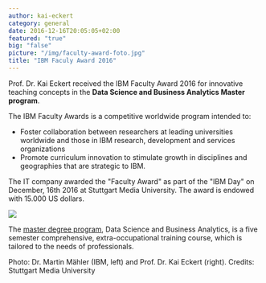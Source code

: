 ```yaml
---
author: kai-eckert
category: general
date: 2016-12-16T20:05:05+02:00
featured: "true"
big: "false"
picture: "/img/faculty-award-foto.jpg"
title: "IBM Faculy Award 2016"
---
```

Prof. Dr. Kai Eckert received the IBM Faculty Award 2016 for innovative teaching concepts in the **Data Science and Business Analytics Master program**.
<!--more-->

The IBM Faculty Awards is a competitive worldwide program intended to:

- Foster collaboration between researchers at leading universities worldwide and those in IBM research, development and services organizations
- Promote curriculum innovation to stimulate growth in disciplines and geographies that are strategic to IBM.


The IT company awarded the "Faculty Award" as part of the "IBM Day" on December, 16th 2016 at Stuttgart Media University. The award is endowed with 15.000 US dollars.


![](/img/faculty-award.png)

The [master degree program](https://www.hdm-stuttgart.de/ds/en/index), Data Science and Business Analytics, is a five semester comprehensive, extra-occupational training course, which is tailored to the needs of professionals.


Photo: Dr. Martin Mähler (IBM, left) and Prof. Dr. Kai Eckert (right). Credits: Stuttgart Media University
